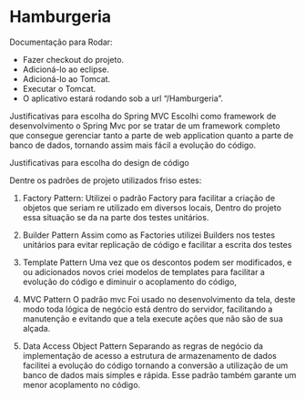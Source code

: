 # Hamburgeria

Documentação para Rodar: 
 
 * Fazer checkout do projeto.
 * Adicioná-lo ao eclipse.
 * Adicioná-lo ao Tomcat.
 * Executar o Tomcat.
 * O aplicativo estará rodando sob a url “/Hamburgeria”.
	
Justificativas para escolha do Spring MVC
  Escolhi como framework de desenvolvimento o Spring Mvc por se tratar de um framework completo que consegue gerenciar tanto a parte de web application quanto a parte de banco de dados, tornando assim mais fácil a evolução do código.

Justificativas para escolha do design de código

Dentre os padrões de projeto utilizados friso estes:
  
1. Factory Pattern: 
	Utilizei o padrão Factory para facilitar a criação de objetos que seriam re utilizado em diversos locais, Dentro do projeto essa situação se da na parte dos testes unitários. 

2. Builder Pattern
	Assim como as Factories utilizei Builders nos testes unitários para evitar replicação de código e facilitar a escrita dos testes
  
3. Template Pattern
  Uma vez que os descontos podem ser modificados, e ou adicionados novos criei modelos de templates para facilitar a evolução do código e diminuir o acoplamento do código,

4. MVC Pattern
	O padrão mvc Foi usado no desenvolvimento da tela, deste modo toda lógica de negócio está dentro do servidor, facilitando a manutenção e evitando que a tela execute ações que não são de sua alçada.

5. Data Access Object Pattern
	Separando as regras de negócio da implementação de acesso a estrutura de armazenamento de dados facilitei a  evolução do código tornando a conversão a utilização de um banco de dados mais simples e rápida. Esse padrão também garante um menor acoplamento no código.


